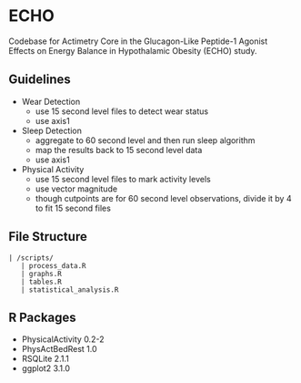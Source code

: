 # ECHO
Codebase for Actimetry Core in the Glucagon-Like Peptide-1 Agonist Effects on Energy Balance in Hypothalamic Obesity (ECHO) study.
  
  
## Guidelines
  
* Wear Detection
  * use 15 second level files to detect wear status
  * use axis1
* Sleep Detection
  * aggregate to 60 second level and then run sleep algorithm
  * map the results back to 15 second level data
  * use axis1
* Physical Activity
  * use 15 second level files to mark activity levels
  * use vector magnitude
  * though cutpoints are for 60 second level observations, divide it by 4 to fit 15 second files
  
## File Structure
```
| /scripts/
   | process_data.R
   | graphs.R
   | tables.R
   | statistical_analysis.R
```
  
## R Packages
* PhysicalActivity 0.2-2
* PhysActBedRest 1.0
* RSQLite 2.1.1
* ggplot2 3.1.0
